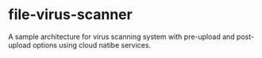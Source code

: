# file-virus-scanner
A sample architecture for virus scanning system with pre-upload and post-upload options using cloud natibe services.
